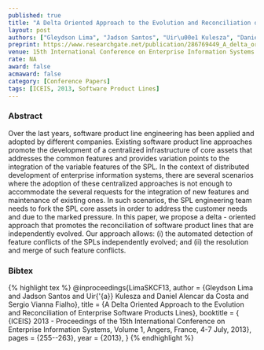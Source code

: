 ```yaml
---
published: true
title: "A Delta Oriented Approach to the Evolution and Reconciliation of Enterprise Software Products Lines"
layout: post
authors: ["Gleydson Lima", "Jadson Santos", "Uir\u00e1 Kulesza", "Daniel Alencar da Costa and Sergio Vianna Fialho"]
preprint: https://www.researchgate.net/publication/286769449_A_delta_oriented_approach_to_the_evolution_and_reconciliation_of_enterprise_software_products_lines
venue: 15th International Conference on Enterprise Information Systems (ICEIS 2013)
rate: NA
award: false
acmaward: false
category: [Conference Papers]
tags: [ICEIS, 2013, Software Product Lines]
---   
```


### Abstract 

Over the last years, software product line engineering has been applied and adopted by different
companies. Existing software product line approaches promote the development of a centralized
infrastructure of core assets that addresses the common features and provides variation points to
the integration of the variable features of the SPL. In the context of distributed development of
enterprise information systems, there are several scenarios where the adoption of these centralized
approaches is not enough to accommodate the several requests for the integration of new features and
maintenance of existing ones. In such scenarios, the SPL engineering team needs to fork the SPL core
assets in order to address the customer needs and due to the marked pressure. In this paper, we
propose a delta - oriented approach that promotes the reconciliation of software product lines that
are independently evolved. Our approach allows: (i) the automated detection of feature conflicts of
the SPLs independently evolved; and (ii) the resolution and merge of such feature conflicts.


### Bibtex 

{% highlight tex %}
@inproceedings{LimaSKCF13,
  author    = {Gleydson Lima and
               Jadson Santos and
               Uir{\'{a}} Kulesza and
               Daniel Alencar da Costa and
               Sergio Vianna Fialho},
  title     = {A Delta Oriented Approach to the Evolution and Reconciliation of Enterprise
               Software Products Lines},
  booktitle = { {ICEIS} 2013 - Proceedings of the 15th International Conference on
               Enterprise Information Systems, Volume 1, Angers, France, 4-7 July,
               2013},
  pages     = {255--263},
  year      = {2013},
}
{% endhighlight %}
